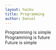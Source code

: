 ```yaml
---
layout: haiku
title: Programming
author: Daniel
---
```


Programming is simple <br>
Programming is future <br>
Future is simple <br>
